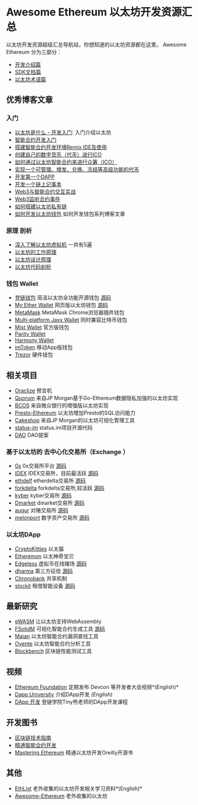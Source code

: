 # Awesome Ethereum 以太坊开发资源汇总 

以太坊开发资源超级汇总导航站，你想知道的以太坊资源都在这里。
Awesome Ethereum 分为三部分：
* [开发介绍篇](ethereum/readme.md)
* [SDK文档篇](ethereum/dev.md)
* [以太坊术语篇](ethereum/GLOSSARY.md)


## 优秀博客文章

### 入门
* [以太坊是什么 - 开发入门](https://learnblockchain.cn/2017/11/20/whatiseth/): 入门介绍以太坊
* [智能合约开发入门](https://learnblockchain.cn/2017/11/24/init-env/)
* [搭建智能合约开发环境Remix IDE及使用](https://learnblockchain.cn/2018/06/07/remix-ide/)
* [创建自己的数字货币（代币）进行ICO](https://learnblockchain.cn/2018/01/12/create_token/)
* [如何通过以太坊智能合约来进行众筹（ICO）](https://learnblockchain.cn/2018/02/28/ico-crowdsale/)
* [实现一个可管理、增发、兑换、冻结等高级功能的代币](https://learnblockchain.cn/2018/01/27/create-token2/)
* [开发第一个DAPP](https://learnblockchain.cn/2018/01/12/first-dapp/)
* [开发一个链上记事本](https://learnblockchain.cn/2019/03/30/dapp_noteOnChain/)
* [Web3与智能合约交互实战](https://learnblockchain.cn/2018/04/15/web3-html/)
* [Web3监听合约事件](https://learnblockchain.cn/2018/05/09/solidity-event/)
* [如何搭建以太坊私有链](https://learnblockchain.cn/2018/03/18/create_private_blockchain/) 
* [如何开发以太坊钱包](https://learnblockchain.cn/2018/10/25/eth-web-wallet_1/) 如何开发钱包系列博客文章

### 原理 剖析

* [深入了解以太坊虚拟机](https://lilymoana.github.io/evm_part1.html) 一共有5遍
* [以太坊的工作原理](https://lilymoana.github.io/ethereum_theory.html)
* [以太坊设计原理](http://ethfans.org/posts/510)
* [以太坊代码剖析](https://ethfans.org/topics/227)


### 钱包 Wallet
- [登链钱包](https://learnblockchain.cn/2019/03/07/wallet-annouce/) 简洁以太坊全功能开源钱包 [源码](https://github.com/xilibi2003/Upchain-wallet)
- [My Ether Wallet](https://myetherwallet.com) 网页版以太坊钱包 [源码](https://github.com/kvhnuke/etherwallet)
- [MetaMask](https://metamask.io/) MetaMask Chrome浏览器插件钱包
- [Multi-platform Jaxx Wallet](https://jaxx.io/) 同时兼容比特币钱包
- [Mist Wallet](https://github.com/ethereum/mist/releases/latest) 官方版钱包
- [Parity Wallet](https://github.com/paritytech/parity/releases/latest)
- [Harmony Wallet](https://github.com/ether-camp/ethereum-harmony/releases/latest)
- [imToken](https://token.im/) 移动App版钱包
- [Trezor](https://trezor.io/) 硬件钱包

## 相关项目
- [Oraclize](http://docs.oraclize.it/#background) 预言机
- [Quorum](https://github.com/jpmorganchase/quorum) 来自JP Morgan基于Go-Ethereum数据隐私加强的以太坊实现
- [BCOS](https://github.com/bcosorg/bcos) 来自微众银行的增强版以太坊实现
- [Presto-Ethereum](https://github.com/xiaoyao1991/presto-ethereum) 以太坊增加Presto的SQL访问能力
- [Cakeshop](https://github.com/jpmorganchase/cakeshop) 来自JP Morgan的以太坊可视化管理工具
- [status-im](https://github.com/status-im/status-network-token) status.im项目开源代码
- [DAO](https://github.com/slockit/DAO) DAO提案

### 基于以太坊的 去中心化交易所（Exchange ）

- [0x](https://www.0xproject.com/otc) 0x交易所平台 [源码](https://github.com/0xProject/contracts)
- [IDEX](https://idex.market) IDEX交易所，目前最活跃 [源码](https://github.com/AuroraDAO)
- [ethdelf](https://etherdelta.github.io/#ZRX-ETH) etherdelta交易所 [源码](https://github.com/etherdelta/smart_contract)
- [forkdelta](https://forkdelta.github.io) forkdelta交易所,较活跃 [源码](https://github.com/forkdelta/smart_contract)
- [kyber](https://kyber.network/) kyber交易所 [源码](https://github.com/kyberNetwork/smart_contract)
- [Dmarket](https://dmarket.io) dmarket交易所 [源码](https://github.com/suntechsoft/dmarket-smartcontract)
- [augur](https://augur.net/) 对赌交易所 [源码](https://github.com/AugurProject)
- [melonport](https://melonport.com/) 数字资产交易所 [源码](https://github.com/melonproject)

### 以太坊DApp

- [CryptoKitties](https://www.cryptokitties.co/) 以太猫
- [Etheremon](https://www.etheremon.com/#/) 以太神奇宝贝
- [Edgeless](https://www.edgeless.io/) 虚拟币在线赌场 [源码](https://github.com/EdgelessCasino/Smart-Contracts)
- [dharma](https://dharma.io/) 第三方征信 [源码](https://github.com/dharmaprotocol/dharma-cli)
- [Chronobank](https://chronobank.io/) 共享机制
- [slockit](https://slock.it/) 租借智能设备 [源码](https://github.com/slockit/smart-contract)


## 最新研究

- [eWASM](https://github.com/ewasm/design) 让以太坊支持WebAssembly
- [FSolidM](https://cps-vo.org/group/SmartContracts) 可视化智能合约生成工具 [源码](https://github.com/anmavrid/smart-contracts)
- [Maian](https://github.com/MAIAN-tool/MAIAN) 以太坊智能合约漏洞查找工具
- [Oyente](https://github.com/melonproject/oyente) 以太坊智能合约分析工具
- [Blockbench](https://github.com/ooibc88/blockbench) 区块链性能测试工具

## 视频

* [Ethereum Foundation](https://www.youtube.com/channel/UCNOfzGXD_C9YMYmnefmPH0g) 定期发布 Devcon 等开发者大会视频*(English)*
* [Dapp University](https://www.youtube.com/channel/UCY0xL8V6NzzFcwzHCgB8orQ) 介绍DApp开发 *(English)*
* [DApp 开发](https://ke.qq.com/course/335169)  登链学院Tiny熊老师的DApp开发课程


## 开发图书

* [区块链技术指南](http://book.8btc.com/books/6/blockchain_guide/_book/)
* [精通智能合约开发](http://edu.upchain.pro/book.html)
* [Mastering Ethereum](https://github.com/ethereumbook/ethereumbook) 精通以太坊开发Oreilly开源书


## 其他

- [EthList](https://github.com/Scanate/EthList) 老外收集的以太坊开发相关学习资料*(English)*
- [Awesome-Ethereum](https://github.com/Tom2718/Awesome-Ethereum) 老外收集的以太坊


